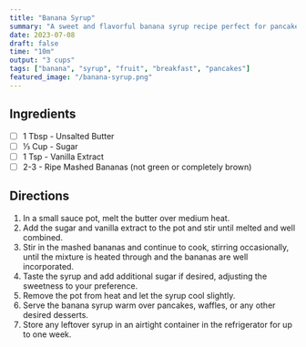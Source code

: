```yaml
---
title: "Banana Syrup"
summary: "A sweet and flavorful banana syrup recipe perfect for pancakes"
date: 2023-07-08
draft: false
time: "10m"
output: "3 cups"
tags: ["banana", "syrup", "fruit", "breakfast", "pancakes"]
featured_image: "/banana-syrup.png"
---
```


## Ingredients

- [ ] 1 Tbsp - Unsalted Butter
- [ ] ⅓ Cup - Sugar
- [ ] 1 Tsp - Vanilla Extract
- [ ] 2-3 - Ripe Mashed Bananas (not green or completely brown)

## Directions

1. In a small sauce pot, melt the butter over medium heat.
2. Add the sugar and vanilla extract to the pot and stir until melted and well combined.
3. Stir in the mashed bananas and continue to cook, stirring occasionally, until the mixture is heated through and the bananas are well incorporated.
4. Taste the syrup and add additional sugar if desired, adjusting the sweetness to your preference.
5. Remove the pot from heat and let the syrup cool slightly.
6. Serve the banana syrup warm over pancakes, waffles, or any other desired desserts.
7. Store any leftover syrup in an airtight container in the refrigerator for up to one week.
